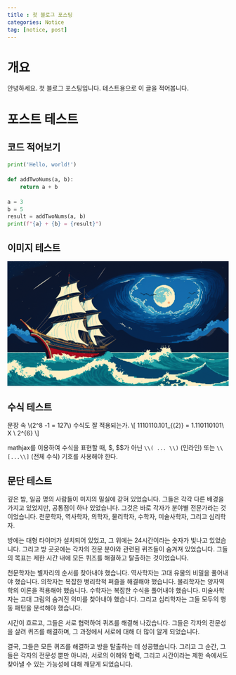 ```yaml
---
title : 첫 블로그 포스팅
categories: Notice
tag: [notice, post]
---
```


# 개요

안녕하세요. 첫 블로그 포스팅입니다. 테스트용으로 이 글을 적어봅니다. 

# 포스트 테스트

## 코드 적어보기
```python
print('Hello, world!')

def addTwoNums(a, b):
    return a + b

a = 3
b = 5
result = addTwoNums(a, b)
print(f"{a} + {b} = {result}")
```

## 이미지 테스트

![sample-image](/images/2024-04-10/moon-ship.png)

## 수식 테스트
문장 속 \\(2^8 -1 = 127\\) 수식도 잘 적용되는가.
\\[
1110110.101_{(2)} = 1.110110101\ X \ 2^{6}
\\]

mathjax를 이용하여 수식을 표현할 때, $, $$가 아닌 `\\( ... \\)` (인라인) 또는 `\\[...\\]` (전체 수식) 기호를 사용해야 한다.

## 문단 테스트


깊은 밤, 일곱 명의 사람들이 미지의 밀실에 갇혀 있었습니다. 그들은 각각 다른 배경을 가지고 있었지만, 공통점이 하나 있었습니다. 그것은 바로 각자가 분야별 전문가라는 것이었습니다. 천문학자, 역사학자, 의학자, 물리학자, 수학자, 미술사학자, 그리고 심리학자.

방에는 대형 타이머가 설치되어 있었고, 그 위에는 24시간이라는 숫자가 빛나고 있었습니다. 그리고 방 곳곳에는 각자의 전문 분야와 관련된 퀴즈들이 숨겨져 있었습니다. 그들의 목표는 제한 시간 내에 모든 퀴즈를 해결하고 탈출하는 것이었습니다.

천문학자는 별자리의 순서를 찾아내야 했습니다. 역사학자는 고대 유물의 비밀을 풀어내야 했습니다. 의학자는 복잡한 병리학적 퍼즐을 해결해야 했습니다. 물리학자는 양자역학의 이론을 적용해야 했습니다. 수학자는 복잡한 수식을 풀어내야 했습니다. 미술사학자는 고대 그림의 숨겨진 의미를 찾아내야 했습니다. 그리고 심리학자는 그들 모두의 행동 패턴을 분석해야 했습니다.

시간이 흐르고, 그들은 서로 협력하여 퀴즈를 해결해 나갔습니다. 그들은 각자의 전문성을 살려 퀴즈를 해결하며, 그 과정에서 서로에 대해 더 많이 알게 되었습니다.

결국, 그들은 모든 퀴즈를 해결하고 방을 탈출하는 데 성공했습니다. 그리고 그 순간, 그들은 각자의 전문성 뿐만 아니라, 서로의 이해와 협력, 그리고 시간이라는 제한 속에서도 찾아낼 수 있는 가능성에 대해 깨닫게 되었습니다.
